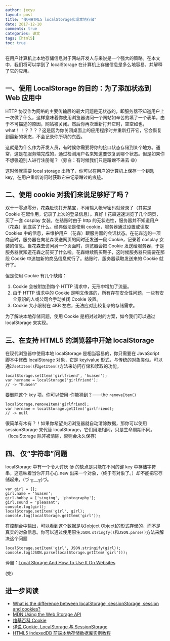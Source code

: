 ```yaml
---
author: jecyu
layout: post
title: "使用HTML5 localStorage实现本地存储"
date: 2017-12-10
comments: true
categories: 译文
tags: [html5]
toc: true
---
```


在用户计算机上本地存储信息对于网站开发人与来说是一个强大的策略。在本文中，我们将可以学到了 localStorage 在计算机上存储信息是多么地容易，并解释了它的应用。

<!-- more -->

## 一、使用 LocalStorage 的目的：为了添加状态到 Web 应用中

HTTP 协议作为网络的主要传输层的最大问题是无状态的，即服务器不知道用户上一次做了什么，这样意味着你使用浏览器访问一个网站如辛苦的填了一个表单，由于不可描述的原因，网站被关闭。然后你再次重新打开它时，空空如也，what！！？？？？这是因为你关闭桌面上的应用程序时并重新打开它，它会恢复到最新的状态，不会记录你所填的东西。

这就是为什么作为开发人员，有时候你需要将你的接口状态存储到某个地方。通常，这是在服务端完成的，通过检测用户名来知道要恢复到哪个状态。但是如果你不想强迫别人进行注册呢？（旁白：有时候我们只是蹭蹭不进去 😄）

这时候就需要 local storage 出场了，你可以在用户的计算机上保存一个钥匙 key，在用户重新访问时获取它来记录蹭过的痕迹。

## 二、使用 cookie 对我们来说足够好了吗？

双十一零点零分，花森赶快打开某宝，不用输入帐号密码就登录了（其实是 Cookie 在起作用，记录了上次的登录信息）。真好！花森速速浏览了几个网页，买了一套 cosplay 女装。在结账时由于 http 的无状态性，服务器并不知道用户（花森）到底买了什么。经典做法是使用 cookie，服务器通过设置或读取 Cookies 中的信息，来维护用户（花森）跟服务器的会话状态。在花森选购一项商品时，服务器在向花森发送网页的同时还发送一段 Cookie，记录着 cosplay 女装的信息。当花森去访问另一个页面时，浏览器会把 Cookie 发送给服务器，于是服务器就知道花森之前买了什么啦。花森继续购买鞋子，这时候服务器只需要在那段 Cookie 中追加新的商品信息就行了。结账时，服务器读取发送来的 Cookie 就行了。

但是使用 Cookie 有几个缺陷：

1. Cookie 会被附加到每个 HTTP 请求中，无形中增加了流量。
2. 由于 HTTP 请求中的 Cookie 是明文传递的，所有存在安全性问题，一些有安全意识的人或公司会手动关闭 Cookie 设置。
3. Cookie 大小限制在 4KB 左右，无法应对比较复杂的存储需求。

为了解决本地存储问题，使用 Cookie 是相对过时的方案，如今我们可以通过 localStorage 来实现。

## 三、在支持 HTML5 的浏览器中开始 localStorage

在现代浏览器中使用本地 localStorage 是相当容易的，你只需要在 JavaScript 脚本中修改 localStorage 对象，它是 key/value 形式，与传统的对象类似。可以通过`setItem()`和`getItem()`方法来访问存储和读取的功能。

    localStorage.setItem('girlfriend', 'huasen');
    var hername = localStorage('girlfriend');
    // -> "huasen"

要删除这个 key 项，你可以使用-你能猜到？——the `removeItem()`

    localStorage.removeItem('girlfriend);
    var hername = localStorage.getItem('girlfriend);
    // -> null

很简单有木有？！如果你希望关闭浏览器就自动清除数据，那你可以使用 sessionStorage 来代替 localStorage，它们用法相同，只是生命周期不同。（localStorage 除非被清除，否则会永久保存）

## 四、 仅“字符串”问题

localStorage 中有一个令人讨厌 😒 的缺点是只能在不同的键 key 中存储字符串，这意味着当你开开心心 new 出来一个对象，（终于有对象了。）却不能把它存储起来，(づ ╥﹏╥)づ。

    var girl = {};
    girl.name = 'huasen';
    girl.hobby = ['singing', 'photography'];
    girl.sound = 'pleasant';
    console.log(girl);
    localStorage.setItem('girl', girl);
    console.log(localStorage.getItem('girl'));

在控制台中输出，可以看到这个数据是以[object Object]的形式存储的，而不是真实的对象信息。你可以通过使用原生`JSON.stringfy()`和`JSON.parse()`方法来解决这个问题

    localStorage.setItem('girl', JSON.stringify(girl));
    console.log(JSON.parse(localStorage.getItem('girl')));

译自：[Local Storage And How To Use It On Websites](https://www.smashingmagazine.com/2010/10/local-storage-and-how-to-use-it/#where-to-find-local-storage-data-and-how-to-remove-it)

(完)

## 进一步阅读

- [What is the difference between localStorage, sessionStorage, session and cookies?](https://stackoverflow.com/questions/19867599/what-is-the-difference-between-localstorage-sessionstorage-session-and-cookies)
- [MDN Using the Web Storage API](https://developer.mozilla.org/en-US/docs/Web/API/Web_Storage_API/Using_the_Web_Storage_API)
- [维基百科 Cookie](https://zh.wikipedia.org/wiki/Co-+okie#Cookies的替代品)
- [详说 Cookie, LocalStorage 与 SessionStorage](http://jerryzou.com/posts/cookie-and-web-storage/)
- [HTML5 indexedDB 前端本地存储数据库实例教程](http://www.zhangxinxu.com/wordpress/2017/07/html5-indexeddb-js-example/)
